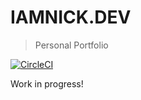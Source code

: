 # IAMNICK.DEV

> Personal Portfolio

[![CircleCI](https://circleci.com/gh/derozn/iamnick.dev/tree/master.svg?style=svg)](https://circleci.com/gh/derozn/iamnick.dev/tree/master)

Work in progress!
